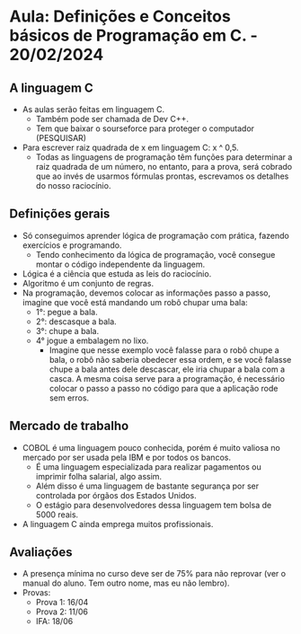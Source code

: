 # Aula: Definições e Conceitos básicos de Programação em C. - 20/02/2024

## A linguagem C

-	As aulas serão feitas em linguagem C.
    -	Também pode ser chamada de Dev C++.
    -	Tem que baixar o sourseforce para proteger o computador (PESQUISAR)
-	Para escrever raiz quadrada de x em linguagem C: x ^ 0,5.
    -	Todas as linguagens de programação têm funções para determinar a raiz quadrada de um número, no entanto, para a prova, será cobrado que ao invés de usarmos fórmulas prontas, escrevamos os detalhes do nosso raciocínio.

## Definições gerais

-	Só conseguimos aprender lógica de programação com prática, fazendo exercícios e programando.
    -	Tendo conhecimento da lógica de programação, você consegue montar o código independente da linguagem.
-	Lógica é a ciência que estuda as leis do raciocínio.
-	Algoritmo é um conjunto de regras.
-	Na programação, devemos colocar as informações passo a passo, imagine que você está mandando um robô chupar uma bala:
    -	1°: pegue a bala.
    -	2°: descasque a bala.
    -	3°: chupe a bala.
    -	4° jogue a embalagem no lixo.
        -	Imagine que nesse exemplo você falasse para o robô chupe a bala, o robô não saberia obedecer essa ordem, e se você falasse chupe a bala antes dele descascar, ele iria chupar a bala com a casca. A mesma coisa serve para a programação, é necessário colocar o passo a passo no código para que a aplicação rode sem erros.

## Mercado de trabalho
-	COBOL é uma linguagem pouco conhecida, porém é muito valiosa no mercado por ser usada pela IBM e por todos os bancos.
    -	É uma linguagem especializada para realizar pagamentos ou imprimir folha salarial, algo assim.
    -	Além disso é uma linguagem de bastante segurança por ser controlada por órgãos dos Estados Unidos.
    -	O estágio para desenvolvedores dessa linguagem tem bolsa de 5000 reais.
-	A linguagem C ainda emprega muitos profissionais.

## Avaliações

-	A presença mínima no curso deve ser de 75% para não reprovar (ver o manual do aluno. Tem outro nome, mas eu não lembro).
-	Provas:
    -	Prova 1: 16/04
    -	Prova 2: 11/06
    -	IFA: 18/06
